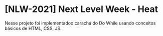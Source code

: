 # [NLW-2021] Next Level Week - Heat


Nesse projeto foi implementadoo carachá do Do While usando conceitos básicos de HTML, CSS, JS.

